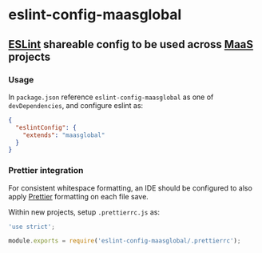 # eslint-config-maasglobal

## [ESLint](http://eslint.org/docs/developer-guide/shareable-configs) shareable config to be used across [MaaS](https://github.com/maasglobal/) projects

### Usage

In `package.json` reference `eslint-config-maasglobal` as one of `devDependencies`, and configure eslint as:

```json
{
  "eslintConfig": {
    "extends": "maasglobal"
  }
}
```

### Prettier integration

For consistent whitespace formatting, an IDE should be configured to also apply [Prettier](https://prettier.io/) formatting on each file save.

Within new projects, setup `.prettierrc.js` as:

```javascript
'use strict';

module.exports = require('eslint-config-maasglobal/.prettierrc');
```
